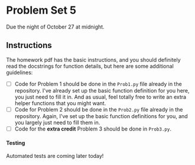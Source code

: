 # Problem Set 5

Due the night of October 27 at midnight.


## Instructions
The homework pdf has the basic instructions, and you should definitely read the docstrings for function details, but here are some additional guidelines:
 - [ ] Code for Problem 1 should be done in the `Prob1.py` file already in the repository. I've already set up the basic function definition for you here, you just need to fill it in. And as usual, feel totally free to write an extra helper functions that you might want.
 - [ ] Code for Problem 2 should be done in the `Prob2.py` file already in the repository. Again, I've set up the basic function definitions for you, and you largely just need to fill them in.
 - [ ] Code for the **extra credit** Problem 3 should be done in `Prob3.py`.

#### Testing
Automated tests are coming later today!
